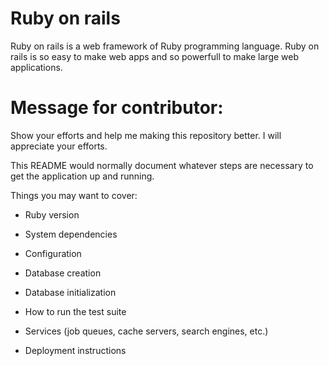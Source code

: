 # Ruby on rails
Ruby on rails is a web framework of Ruby programming language. Ruby on rails is so easy to make web apps and so powerfull to make large web applications.

# Message for contributor:
Show your efforts and help me making this repository better.
I will appreciate your efforts.



This README would normally document whatever steps are necessary to get the
application up and running.

Things you may want to cover:

* Ruby version

* System dependencies

* Configuration

* Database creation

* Database initialization

* How to run the test suite

* Services (job queues, cache servers, search engines, etc.)

* Deployment instructions

